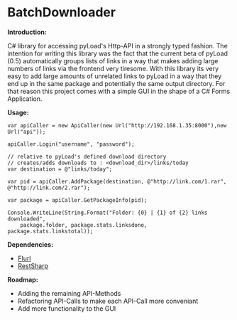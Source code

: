 # BatchDownloader

<b>Introduction:</b>

C# library for accessing pyLoad's Http-API in a strongly typed fashion.
The intention for writing this library was the fact that the current beta of pyLoad (0.5) automatically 
groups lists of links in a way that makes adding large numbers of links via the frontend very tiresome.
With this library its very easy to add large amounts of unrelated links to pyLoad in a way that they end up in the same package
and potentially the same output directory. 
For that reason this project comes with a simple GUI in the shape of a C# Forms Application.

<b>Usage:</b>

```
var apiCaller = new ApiCaller(new Url("http://192.168.1.35:8000"),new Url("api"));

apiCaller.Login("username", "password");

// relative to pyLoad's defined download directory
// creates/adds downloads to : <download_dir>/links/today
var destination = @"links/today";

var pid = apiCaller.AddPackage(destination, @"http://link.com/1.rar", @"http://link.com/2.rar");

var package = apiCaller.GetPackageInfo(pid);

Console.WriteLine(String.Format("Folder: {0} | {1} of {2} links downloaded", 
    package.folder, package.stats.linksdone, package.stats.linkstotal));
```

**Dependencies:**

* [Flurl](https://www.nuget.org/packages/Flurl/)
* [RestSharp](https://www.nuget.org/packages/RestSharp/)


<b>Roadmap:</b>

* Adding the remaining API-Methods
* Refactoring API-Calls to make each API-Call more conveniant
* Add more functionality to the GUI
